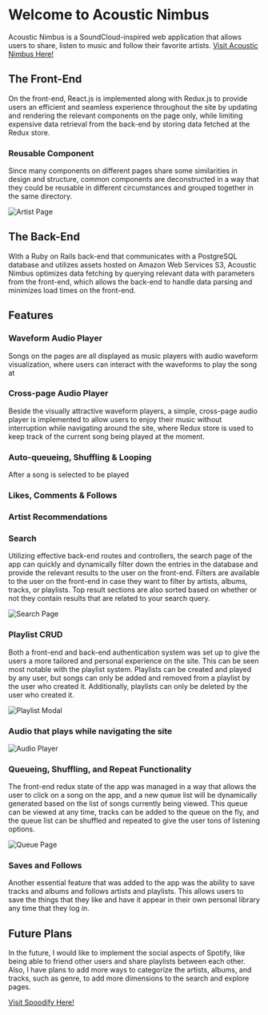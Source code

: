 # Welcome to Acoustic Nimbus

Acoustic Nimbus is a SoundCloud-inspired web application that allows users to share, listen to music and follow their favorite artists.
[Visit Acoustic Nimbus Here!](http://acoustic-nimbus.herokuapp.com)

## The Front-End

On the front-end, React.js is implemented along with Redux.js to provide users an efficient and seamless experience throughout the site by updating and rendering the relevant components on the page only, while limiting expensive data retrieval from the back-end by storing data fetched at the Redux store. 

### Reusable Component

Since many components on different pages share some similarities in design and structure, common components are deconstructed in a way that they could be reusable in different circumstances and grouped together in the same directory. 

![Artist Page](app/assets/images/artist_page.png)

## The Back-End

With a Ruby on Rails back-end that communicates with a PostgreSQL database and utilizes assets hosted on Amazon Web Services S3, Acoustic Nimbus optimizes data fetching by querying relevant data with parameters from the front-end, which allows the back-end to handle data parsing and minimizes load times on the front-end.

## Features

### Waveform Audio Player
Songs on the pages are all displayed as music players with audio waveform visualization, where users can interact with the waveforms to play the song at 

### Cross-page Audio Player
Beside the visually attractive waveform players, a simple, cross-page audio player is implemented to allow users to enjoy their music without interruption while navigating around the site, where Redux store is used to keep track of the current song being played at the moment.

### Auto-queueing, Shuffling & Looping
After a song is selected to be played

### Likes, Comments & Follows

### Artist Recommendations


### Search

Utilizing effective back-end routes and controllers, the search page of the app can quickly and dynamically filter down the entries in the database and provide the relevant results to the user on the front-end. Filters are available to the user on the front-end in case they want to filter by artists, albums, tracks, or playlists. Top result sections are also sorted based on whether or not they contain results that are related to your search query.

![Search Page](app/assets/images/search_page.png)

### Playlist CRUD

Both a front-end and back-end authentication system was set up to give the users a more tailored and personal experience on the site. This can be seen most notable with the playlist system. Playlists can be created and played by any user, but songs can only be added and removed from a playlist by the user who created it. Additionally, playlists can only be deleted by the user who created it.

![Playlist Modal](app/assets/images/create_modal.png)

### Audio that plays while navigating the site



![Audio Player](app/assets/images/audio_player.png)

### Queueing, Shuffling, and Repeat Functionality

The front-end redux state of the app was managed in a way that allows the user to click on a song on the app, and a new queue list will be dynamically generated based on the list of songs currently being viewed. This queue can be viewed at any time, tracks can be added to the queue on the fly, and the queue list can be shuffled and repeated to give the user tons of listening options.

![Queue Page](app/assets/images/play_queue.png)

### Saves and Follows

Another essential feature that was added to the app was the ability to save tracks and albums and follows artists and playlists. This allows users to save the things that they like and have it appear in their own personal library any time that they log in.

## Future Plans

In the future, I would like to implement the social aspects of Spotify, like being able to friend other users and share playlists between each other. Also, I have plans to add more ways to categorize the artists, albums, and tracks, such as genre, to add more dimensions to the search and explore pages.

[Visit Spoodify Here!](https://spoodify.herokuapp.com/)
